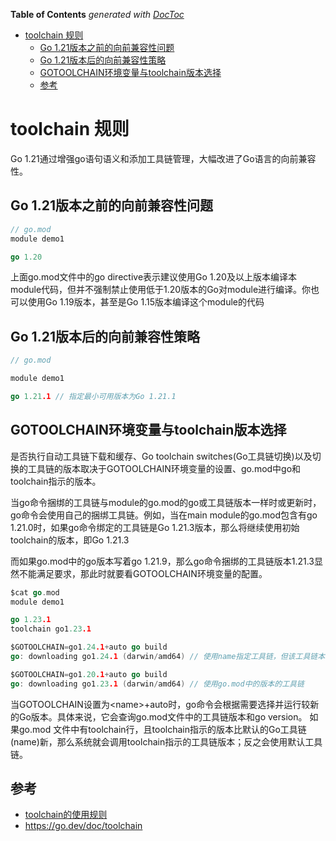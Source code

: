 <!-- START doctoc generated TOC please keep comment here to allow auto update -->
<!-- DON'T EDIT THIS SECTION, INSTEAD RE-RUN doctoc TO UPDATE -->
**Table of Contents**  *generated with [DocToc](https://github.com/thlorenz/doctoc)*

- [toolchain 规则](#toolchain-%E8%A7%84%E5%88%99)
  - [Go 1.21版本之前的向前兼容性问题](#go-121%E7%89%88%E6%9C%AC%E4%B9%8B%E5%89%8D%E7%9A%84%E5%90%91%E5%89%8D%E5%85%BC%E5%AE%B9%E6%80%A7%E9%97%AE%E9%A2%98)
  - [Go 1.21版本后的向前兼容性策略](#go-121%E7%89%88%E6%9C%AC%E5%90%8E%E7%9A%84%E5%90%91%E5%89%8D%E5%85%BC%E5%AE%B9%E6%80%A7%E7%AD%96%E7%95%A5)
  - [GOTOOLCHAIN环境变量与toolchain版本选择](#gotoolchain%E7%8E%AF%E5%A2%83%E5%8F%98%E9%87%8F%E4%B8%8Etoolchain%E7%89%88%E6%9C%AC%E9%80%89%E6%8B%A9)
  - [参考](#%E5%8F%82%E8%80%83)

<!-- END doctoc generated TOC please keep comment here to allow auto update -->

# toolchain 规则

Go 1.21通过增强go语句语义和添加工具链管理，大幅改进了Go语言的向前兼容性。

## Go 1.21版本之前的向前兼容性问题

```go
// go.mod
module demo1

go 1.20

```

上面go.mod文件中的go directive表示建议使用Go 1.20及以上版本编译本module代码，但并不强制禁止使用低于1.20版本的Go对module进行编译。你也可以使用Go 1.19版本，甚至是Go 1.15版本编译这个module的代码


## Go 1.21版本后的向前兼容性策略

```go
// go.mod

module demo1

go 1.21.1 // 指定最小可用版本为Go 1.21.1
```


## GOTOOLCHAIN环境变量与toolchain版本选择


是否执行自动工具链下载和缓存、Go toolchain switches(Go工具链切换)以及切换的工具链的版本取决于GOTOOLCHAIN环境变量的设置、go.mod中go和toolchain指示的版本。

当go命令捆绑的工具链与module的go.mod的go或工具链版本一样时或更新时，go命令会使用自己的捆绑工具链。例如，当在main module的go.mod包含有go 1.21.0时，如果go命令绑定的工具链是Go 1.21.3版本，那么将继续使用初始toolchain的版本，即Go 1.21.3


而如果go.mod中的go版本写着go 1.21.9，那么go命令捆绑的工具链版本1.21.3显然不能满足要求，那此时就要看GOTOOLCHAIN环境变量的配置。


```go
$cat go.mod
module demo1

go 1.23.1
toolchain go1.23.1 

$GOTOOLCHAIN=go1.24.1+auto go build
go: downloading go1.24.1 (darwin/amd64) // 使用name指定工具链，但该工具链本地不存在，于是下载。

$GOTOOLCHAIN=go1.20.1+auto go build
go: downloading go1.23.1 (darwin/amd64) // 使用go.mod中的版本的工具链
```

当GOTOOLCHAIN设置为\<name>+auto时，go命令会根据需要选择并运行较新的Go版本。具体来说，它会查询go.mod文件中的工具链版本和go version。
如果go.mod 文件中有toolchain行，且toolchain指示的版本比默认的Go工具链(name)新，那么系统就会调用toolchain指示的工具链版本；反之会使用默认工具链。


## 参考

- [toolchain的使用规则](https://tonybai.com/2023/09/10/understand-go-forward-compatibility-and-toolchain-rule/)
- https://go.dev/doc/toolchain